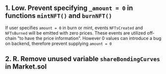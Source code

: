 ## 1. Low. Prevent specifying `_amount = 0` in functions `mintNFT()` and `burnNFT()`
If user specifies `amount = 0` in burn or mint, events `NFTsCreated` and `NFTsBurned` will be emitted with zero prices. These events are utilized off-chain "to have the price information".
However 0 values can introduce a bug on backend, therefore prevent supplying `amount = 0`

## 2. R. Remove unused variable `shareBondingCurves` in Market.sol